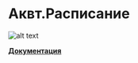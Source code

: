 # Аквт.Расписание 
<a href="https://github.com/Viclouh/AKVT.Raspisanie/graphs/contributors">
  
</a>

![alt text](https://contrib.rocks/image?repo=Viclouh/AKVT.Raspisanie)

**[Документация](https://viclouh.github.io/AKVT.Raspisanie/)**
